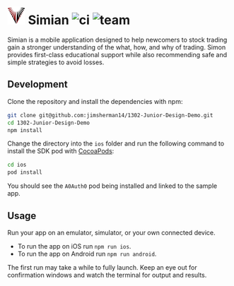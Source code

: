 # ![logo](./assets/AppIcons/Assets.xcassets/AppIcon.appiconset/40.png) Simian ![ci](https://github.com/jimsherman14/1302-Junior-Design-Demo/actions/workflows/ci.yml/badge.svg) ![team](https://img.shields.io/badge/Team-1302-informational)

Simian is a mobile application designed to help newcomers to stock trading gain a stronger understanding of the what, how, and why of trading. Simon provides first-class educational support while also recommending safe and simple strategies to avoid losses.

## Development

Clone the repository and install the dependencies with npm:

```bash
git clone git@github.com:jimsherman14/1302-Junior-Design-Demo.git
cd 1302-Junior-Design-Demo
npm install
```

Change the directory into the `ios` folder and run the following command to install the SDK pod with [CocoaPods](https://cocoapods.org/):

```bash
cd ios
pod install
```

You should see the `A0Auth0` pod being installed and linked to the sample app.

## Usage

Run your app on an emulator, simulator, or your own connected device.

- To run the app on iOS run `npm run ios`.
- To run the app on Android run `npm run android`.

The first run may take a while to fully launch. Keep an eye out for confirmation windows and watch the terminal for output and results.